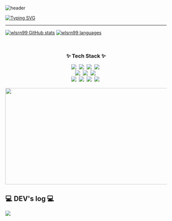 ![header](https://capsule-render.vercel.app/api?type=waving&color=6994CDEE&text=&animation=twinkling&height=80)

[![Typing SVG](https://readme-typing-svg.demolab.com?font=Alkatra&weight=500&size=45&duration=4000&pause=3&color=6994CDEE&center=false&vCenter=false&multiline=true&repeat=true&width=1000&height=100&lines=Welcome+to+wlsrn99+GitHub!👋)](https://git.io/typing-svg)
 
<div align="left">  
 
 ---

<!-- [![GITHUB](https://hits.seeyoufarm.com/api/count/incr/badge.svg?url=https%3A%2F%2Fgithub.com%wlsrn99&count_bg=%23F29494&title_bg=%232F2E2E&icon=github.svg&icon_color=%23FFFFFF&title=GITHUB&edge_flat=false)](https://github.com/wlsrn99)  --> 

[![wlsrn99 GitHub stats](https://github-readme-stats.vercel.app/api?username=wlsrn99&theme=nord&hide_border=true&count_private=true)](https://github.com/wlsrn99/github-readme-stats) [![wlsrn99 languages](https://github-readme-stats.vercel.app/api/top-langs/?username=backendINFJ&layout=compact&theme=nord&hide_border=true&langs_count=10)](https://github.com/bakcendINFJ/github-readme-stats)
 
<!-- <a href="https://github.com/wlsrn99">
    <img align="center" src="https://github-readme-activity-graph.cyclic.app/graph?username=wlsrn99&theme=light&height=400&width=400&bg_color=white&title_color=2f80ed&color=2f80ed&line=2f80ed&point=1074b8&custom_title=wlsrn99's%20Contribution%20Graph&area=true&hide_border=true&font_color=2f80ed&font_weight=bold" />
  </a> --> 
 
<br>

<h3 align="center">✨ Tech Stack ✨</h3>
<div align="center">
<img src="https://img.shields.io/badge/Spring Boot-6DB33F?style=for-the-badge&logo=Spring Boot&logoColor=white">&nbsp
 <img src="https://img.shields.io/badge/Spring%20Batch-6DB33F?style=for-the-badge&logo=spring&logoColor=white">&nbsp
 <img src="https://img.shields.io/badge/Spring Cloud-6DB33F?style=for-the-badge&logo= &logoColor=white">&nbsp
 <img src="https://img.shields.io/badge/Spring Security-6DB33F?style=for-the-badge&logo=Spring Security&logoColor=white">&nbsp
</div>
 <div align="center">
 <img src="https://img.shields.io/badge/JPA-59666C?style=for-the-badge&logo=Hibernate&logoColor=white">&nbsp
  <img src="https://img.shields.io/badge/QueryDSL-0769AD?style=for-the-badge&logo=Java&logoColor=white">&nbsp
  <img src="https://img.shields.io/badge/MySQL-4479A1?style=for-the-badge&logo=MySQL&logoColor=white">&nbsp
 </div>
  <div align="center">
  <img src="https://img.shields.io/badge/Docker-2496ED?style=for-the-badge&logo=Docker&logoColor=white">&nbsp
   <img src="https://img.shields.io/badge/Prometheus-E6522C?style=for-the-badge&logo=Prometheus&logoColor=white">&nbsp
   <img src="https://img.shields.io/badge/Grafana-F46800?style=for-the-badge&logo=Grafana&logoColor=white">&nbsp
   <img src="https://img.shields.io/badge/GitHub Actions-2088FF?style=for-the-badge&logo=GitHub Actions&logoColor=white">&nbsp

</div><br>

<a href="https://github.com/devxb/gitanimals">
<img
  src="https://render.gitanimals.org/farms/wlsrn99"
  width="600"
  height="300"
/>
</a>
<br>

## 💻 DEV's log 💻
<div style="display:flex; flex-direction:row;">
    <a href="https://velog.io/@wlsrn99/posts">
        <img src="https://img.shields.io/badge/velog-000000?style=for-the-badge&logo=velog&logoColor=white"> 
    </a>
<!--     <a href="https://www.notion.so/homputer/Notion-3a51e19fa20a4c08a3c1d281a7a2c741">
        <img src="https://img.shields.io/badge/Notion-9999FF?style=for-the-badge&logo=Notion&logoColor=white"> 
    </a> -->
  
 
<!-- ## 📞 Contact 📞  
<div style="display:flex; flex-direction:row;">
    <a href="https://www.instagram.com/6_o777/">
        <img src="https://img.shields.io/badge/Instagram-E4405F?style=for-the-badge&logo=Instagram&logoColor=white"> 
    </a>
    <a href="mailto:dlwlgh1254@gmail.com">
        <img src="https://img.shields.io/badge/Gmail-EA4335?style=for-the-badge&logo=Gmail&logoColor=white"> 
    </a>
</div><br> !-->

<!-- [![Solved.ac](http://mazassumnida.wtf/api/v2/generate_badge?boj=backendINFJ)](https://solved.ac/backendINFJ) -->
